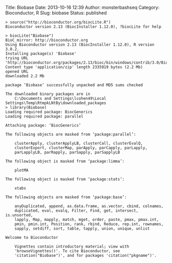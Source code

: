 Title: Biobase
Date: 2013-10-16 12:39
Author: monsterbashseq
Category: Bioconductor, R
Slug: biobase
Status: published

    > source("http://bioconductor.org/biocLite.R")
    Bioconductor version 2.13 (BiocInstaller 1.12.0), ?biocLite for help

    > biocLite("Biobase")
    BioC_mirror: http://bioconductor.org
    Using Bioconductor version 2.13 (BiocInstaller 1.12.0), R version 3.0.2.
    Installing package(s) 'Biobase'
    trying URL 'http://bioconductor.org/packages/2.13/bioc/bin/windows/contrib/3.0/Biobase_2.22.0.zip'
    Content type 'application/zip' length 2335919 bytes (2.2 Mb)
    opened URL
    downloaded 2.2 Mb

    package ‘Biobase’ successfully unpacked and MD5 sums checked

    The downloaded binary packages are in
        C:\Documents and Settings\lcohen49\Local Settings\Temp\RtmpkLNtBy\downloaded_packages
    > library(Biobase)
    Loading required package: BiocGenerics
    Loading required package: parallel

    Attaching package: ‘BiocGenerics’

    The following objects are masked from ‘package:parallel’:

        clusterApply, clusterApplyLB, clusterCall, clusterEvalQ,
        clusterExport, clusterMap, parApply, parCapply, parLapply,
        parLapplyLB, parRapply, parSapply, parSapplyLB

    The following object is masked from ‘package:limma’:

        plotMA

    The following object is masked from ‘package:stats’:

        xtabs

    The following objects are masked from ‘package:base’:

        anyDuplicated, append, as.data.frame, as.vector, cbind, colnames,
        duplicated, eval, evalq, Filter, Find, get, intersect, is.unsorted,
        lapply, Map, mapply, match, mget, order, paste, pmax, pmax.int,
        pmin, pmin.int, Position, rank, rbind, Reduce, rep.int, rownames,
        sapply, setdiff, sort, table, tapply, union, unique, unlist

    Welcome to Bioconductor

        Vignettes contain introductory material; view with
        'browseVignettes()'. To cite Bioconductor, see
        'citation("Biobase")', and for packages 'citation("pkgname")'.
